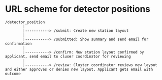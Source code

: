 URL scheme for detector positions
=================================

	/detector_position
			|
			|-----------> /submit: Create new station layout
			|
			|-----------> /submitted: Show summary and send email for confirmation
			|
			|-----------> /confirm: New station layout confirmed by applicant, send email to cluser coordinator for reviewing
			|
			|-----------> /review: Cluster coordinator reviews new layout and either approves or denies new layout. Applicant gets email with outcome
